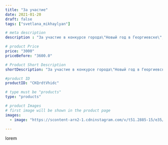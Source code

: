 ```yaml
---
title: "За участие"
date: 2021-01-20
draft: false
tags: ["svetlana_mikhaylyan"]

# meta description
description : "За участие в конкурсе города\"Новый год в Георгиевске\",от полит партии\"Единая Россия\""

# product Price
price: "3000"
priceBefore: "3600.0"

# Product Short Description
shortDescription: "За участие в конкурсе города\"Новый год в Георгиевске\",от полит партии\"Единая Россия\""

#product ID
productID: "CKQrdtVhidc"

# type must be "products"
type: "products"

# product Images
# first image will be shown in the product page
images:
  - image: "https://scontent-arn2-1.cdninstagram.com/v/t51.2885-15/e35/140379560_2882519622069883_7289322387049959319_n.jpg?se=7&tp=1&_nc_ht=scontent-arn2-1.cdninstagram.com&_nc_cat=107&_nc_ohc=v9B_AnDG1EMAX-UGrhb&ccb=7-4&oh=5e97780d2d5035f7fc389991577ad3d1&oe=608165DC&_nc_sid=86f79a&ig_cache_key=MjQ5MDY4MTc1MTQ4MDE4MjYyMA%3D%3D.2-ccb7-4"

---
```

lorem
